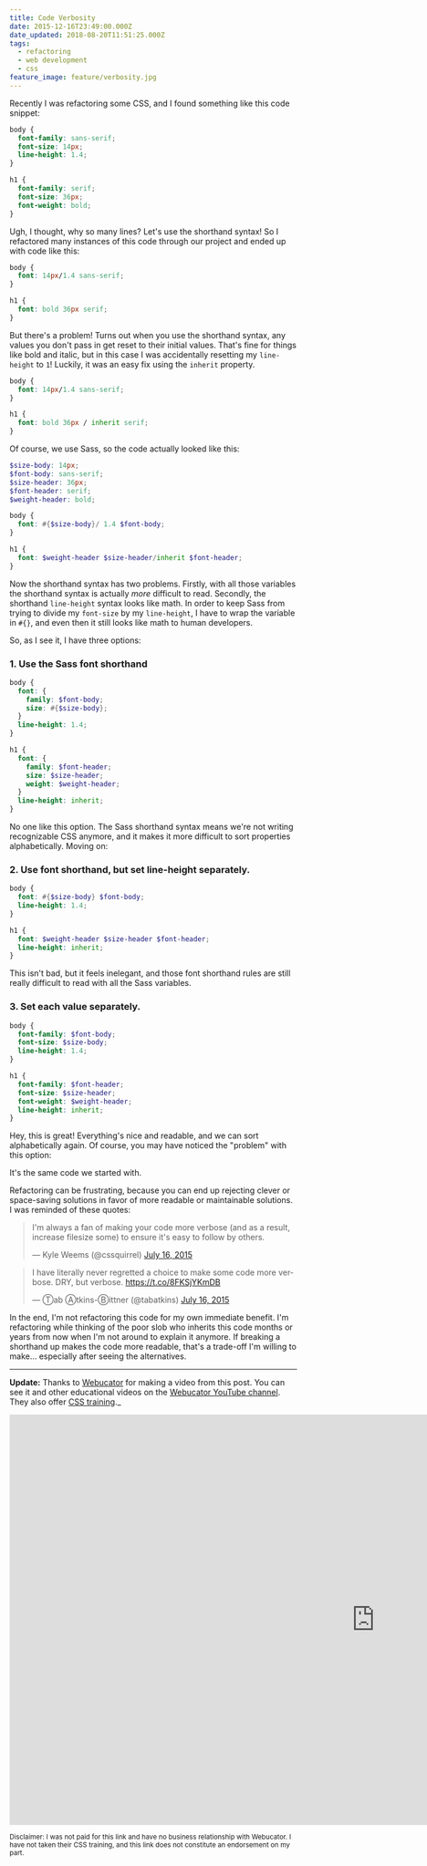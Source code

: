 ```yaml
---
title: Code Verbosity
date: 2015-12-16T23:49:00.000Z
date_updated: 2018-08-20T11:51:25.000Z
tags:
  - refactoring
  - web development
  - css
feature_image: feature/verbosity.jpg
---
```


Recently I was refactoring some CSS, and I found something like this code snippet:

```css
body {
  font-family: sans-serif;
  font-size: 14px;
  line-height: 1.4;
}

h1 {
  font-family: serif;
  font-size: 36px;
  font-weight: bold;
}
```

Ugh, I thought, why so many lines? Let's use the shorthand syntax! So I refactored many instances of this code through our project and ended up with code like this:

```css
body {
  font: 14px/1.4 sans-serif;
}

h1 {
  font: bold 36px serif;
}
```

But there's a problem! Turns out when you use the shorthand syntax, any values you don't pass in get reset to their initial values. That's fine for things like bold and italic, but in this case I was accidentally resetting my `line-height` to `1`! Luckily, it was an easy fix using the `inherit` property.

```css
body {
  font: 14px/1.4 sans-serif;
}

h1 {
  font: bold 36px / inherit serif;
}
```

Of course, we use Sass, so the code actually looked like this:

```scss
$size-body: 14px;
$font-body: sans-serif;
$size-header: 36px;
$font-header: serif;
$weight-header: bold;

body {
  font: #{$size-body}/ 1.4 $font-body;
}

h1 {
  font: $weight-header $size-header/inherit $font-header;
}
```

Now the shorthand syntax has two problems. Firstly, with all those variables the shorthand syntax is actually _more_ difficult to read. Secondly, the shorthand `line-height` syntax looks like math. In order to keep Sass from trying to divide my `font-size` by my `line-height`, I have to wrap the variable in `#{}`, and even then it still looks like math to human developers.

So, as I see it, I have three options:

### 1. Use the Sass font shorthand

```scss
body {
  font: {
    family: $font-body;
    size: #{$size-body};
  }
  line-height: 1.4;
}

h1 {
  font: {
    family: $font-header;
    size: $size-header;
    weight: $weight-header;
  }
  line-height: inherit;
}
```

No one like this option. The Sass shorthand syntax means we're not writing recognizable CSS anymore, and it makes it more difficult to sort properties alphabetically. Moving on:

### 2. Use font shorthand, but set line-height separately.

```scss
body {
  font: #{$size-body} $font-body;
  line-height: 1.4;
}

h1 {
  font: $weight-header $size-header $font-header;
  line-height: inherit;
}
```

This isn't bad, but it feels inelegant, and those font shorthand rules are still really difficult to read with all the Sass variables.

### 3. Set each value separately.

```scss
body {
  font-family: $font-body;
  font-size: $size-body;
  line-height: 1.4;
}

h1 {
  font-family: $font-header;
  font-size: $size-header;
  font-weight: $weight-header;
  line-height: inherit;
}
```

Hey, this is great! Everything's nice and readable, and we can sort alphabetically again. Of course, you may have noticed the "problem" with this option:

It's the same code we started with.

Refactoring can be frustrating, because you can end up rejecting clever or space-saving solutions in favor of more readable or maintainable solutions. I was reminded of these quotes:

<blockquote class="twitter-tweet" lang="en"><p lang="en" dir="ltr">I&#39;m always a fan of making your code more verbose (and as a result, increase filesize some) to ensure it&#39;s easy to follow by others.</p>&mdash; Kyle Weems (@cssquirrel) <a href="https://twitter.com/cssquirrel/status/621697714556809216">July 16, 2015</a></blockquote>
<script async src="//platform.twitter.com/widgets.js" charset="utf-8"></script>

<blockquote class="twitter-tweet" lang="en"><p lang="en" dir="ltr">I have literally never regretted a choice to make some code more verbose. DRY, but verbose. <a href="https://t.co/8FKSjYKmDB">https://t.co/8FKSjYKmDB</a></p>&mdash; Ⓣab Ⓐtkins-Ⓑittner (@tabatkins) <a href="https://twitter.com/tabatkins/status/621699695304314881">July 16, 2015</a></blockquote>
<script async src="//platform.twitter.com/widgets.js" charset="utf-8"></script>

In the end, I'm not refactoring this code for my own immediate benefit. I'm refactoring while thinking of the poor slob who inherits this code months or years from now when I'm not around to explain it anymore. If breaking a shorthand up makes the code more readable, that's a trade-off I'm willing to make… especially after seeing the alternatives.

---

**Update:** Thanks to [Webucator](https://www.webucator.com/) for making a video from this post. You can see it and other educational videos on the [Webucator YouTube channel](https://www.youtube.com/user/WebucatorInc). They also offer [CSS training](https://www.webucator.com/webdesign/css.cfm).\_

<iframe width="1280" height="720" src="https://www.youtube.com/embed/-Jb1VjVjUXY" frameborder="0" allowfullscreen></iframe>

<small>Disclaimer: I was not paid for this link and have no business relationship with Webucator. I have not taken their CSS training, and this link does not constitute an endorsement on my part.</small>
